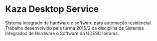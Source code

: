 # Kaza Desktop Service
Sistema integrado de hardware e software para automação residencial. Trabalho desenvolvido pela turma 2016/2 da disciplina de Sistemas Integrados de Hardware e Software da UDESC Ibirama.
